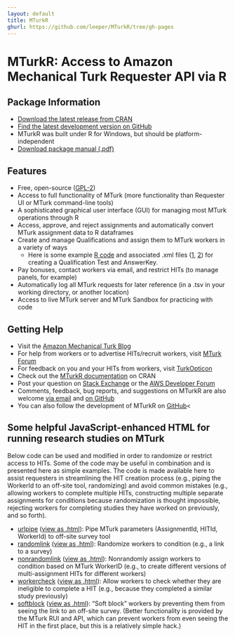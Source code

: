```yaml
---
layout: default
title: MTurkR
ghurl: https://github.com/leeper/MTurkR/tree/gh-pages
---
```


# MTurkR: Access to Amazon Mechanical Turk Requester API via R #

## Package Information ##

* [Download the latest release from CRAN](http://cran.r-project.org/web/packages/MTurkR/index.html)
* [Find the latest development version on GitHub](https://github.com/leeper/MTurkR)
* MTurkR was built under R for Windows, but should be platform-independent
* [Download package manual (.pdf)](MTurkR-manual.pdf)
				
## Features ##
* Free, open-source ([GPL-2](http://www.gnu.org/licenses/gpl-2.0.html))
* Access to full functionality of MTurk (more functionality than Requester UI or MTurk command-line tools)
* A sophisticated graphical user interface (GUI) for managing most MTurk operations through R
* Access, approve, and reject assignments and automatically convert MTurk assignment data to R dataframes
* Create and manage Qualifications and assign them to MTurk workers in a variety of ways
  * Here is some example [R code](qualification_test_example.r) and associated .xml files ([1](questionform_example.xml), [2](answerkey_example.xml)) for creating a Qualification Test and AnswerKey.
* Pay bonuses, contact workers via email, and restrict HITs (to manage panels, for example)
* Automatically log all MTurk requests for later reference (in a .tsv in your working directory, or another location)
* Access to live MTurk server and MTurk Sandbox for practicing with code

## Getting Help ##
* Visit the <a href="http://mechanicalturk.typepad.com/">Amazon Mechanical Turk Blog</a>
* For help from workers or to advertise HITs/recruit workers, visit [MTurk Forum](http://mturkforum.com/)
* For feedback on you and your HITs from workers, visit [TurkOpticon](http://turkopticon.differenceengines.com/)
* Check out the [MTurkR documentation](http://cran.r-project.org/web/packages/MTurkR/MTurkR.pdf) on CRAN
* Post your question on [Stack Exchange](http://stackoverflow.com/questions/tagged/mechanicalturk+r) or the [AWS Developer Forum](https://forums.aws.amazon.com/forum.jspa?forumID=11)
* Comments, feedback, bug reports, and suggestions on MTurkR are also welcome [via email](mailto:thosjleeper@gmail.com?subject=MTurkR) and [on GitHub](https://github.com/leeper/MTurkR/issues)
* You can also follow the development of MTurkR on <a href="https://github.com/leeper/MTurkR">GitHub</a><

## Some helpful JavaScript-enhanced HTML for running research studies on MTurk ##
Below code can be used and modified in order to randomize or restrict access to HITs. Some of the code may be useful in combination and is presented here as simple examples. The code is made available here to assist requesters in streamlining the HIT creation process (e.g., piping the WorkerId to an off-site tool, randomizing) and avoid common mistakes (e.g., allowing workers to complete multiple HITs, constructing multiple separate assignments for conditions because randomization is thought impossible, rejecting workers for completing studies they have worked on previously, and so forth).

* [urlpipe](javascript/mturk-urlpipe.txt) ([view as .html](javascript/mturk-urlpipe.html)): Pipe MTurk parameters (AssignmentId, HITId, WorkerId) to off-site survey tool
* [randomlink](javascript/mturk-randomlink.txt) ([view as .html](javascript/mturk-randomlink.html)): Randomize workers to condition (e.g., a link to a survey)
* [nonrandomlink](javascript/mturk-nonrandomlink.txt) ([view as .html](javascript/mturk-nonrandomlink.html)): Nonrandomly assign workers to condition based on MTurk WorkerID (e.g., to create different versions of multi-assignment HITs for different workers)
* [workercheck](javascript/mturk-workercheck.txt) ([view as .html](javascript/mturk-workercheck.html)): Allow workers to check whether they are ineligible to complete a HIT (e.g., because they completed a similar study previously)
* [softblock](javascript/mturk-softblock.txt) ([view as .html](javascript/mturk-softblock.html)): &ldquo;Soft block&rdquo; workers by preventing them from seeing the link to an off-site survey. (Better functionality is provided by the MTurk RUI and API, which can prevent workers from even seeing the HIT in the first place, but this is a relatively simple hack.)
